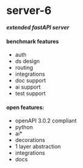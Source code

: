 # server-6

___extended fastAPI server___ 

#### benchmark features
 - auth
 - ds design
 - routing
 - integrations
 - doc support
 - ai support
 - test support

#### open features:
 - openAPI 3.0.2 compliant
 - python
 - ai*
 - decorations
 - 1 layer abstraction
 - integrations
 - docs

